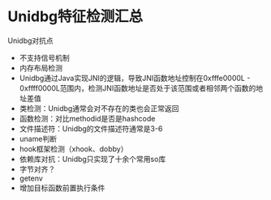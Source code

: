 # Unidbg特征检测汇总



Unidbg对抗点
- 不支持信号机制
- 内存布局检测
- Unidbg通过Java实现JNI的逻辑，导致JNI函数地址控制在0xfffe0000L - 0xffff0000L范围内，检测JNI函数地址是否处于该范围或者相邻两个函数的地址差值
- 类检测：Unidbg通常会对不存在的类也会正常返回
- 函数检测：对比methodid是否是hashcode
- 文件描述符：Unidbg的文件描述符通常是3-6
- uname判断
- hook框架检测（xhook、dobby）
- 依赖库对抗：Unidbg只实现了十余个常用so库
- 字节对齐？
- getenv
- 增加目标函数前置执行条件
